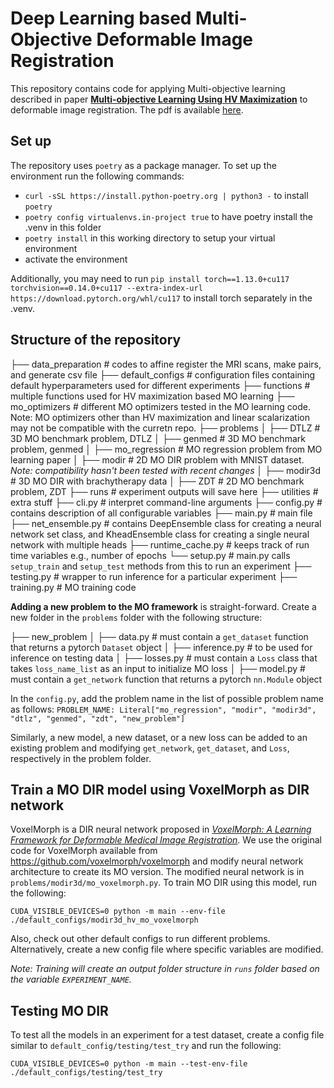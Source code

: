 # Deep Learning based Multi-Objective Deformable Image Registration
This repository contains code for applying Multi-objective learning described in paper [**Multi-objective Learning Using HV Maximization**](https://www.springerprofessional.de/en/multi-objective-learning-using-hv-maximization/24601248) to deformable image registration. The pdf is available [here](https://pure.tudelft.nl/ws/portalfiles/portal/150437476/978_3_031_27250_9_8.pdf). 

## Set up
The repository uses `poetry` as a package manager. To set up the environment run the following commands:

- ``curl -sSL https://install.python-poetry.org | python3 -`` to install `poetry`
- ``poetry config virtualenvs.in-project true`` to have poetry install the .venv in this folder
- ``poetry install`` in this working directory to setup your virtual environment
- activate the environment

Additionally, you may need to run `pip install torch==1.13.0+cu117 torchvision==0.14.0+cu117 --extra-index-url https://download.pytorch.org/whl/cu117` to install torch separately in the .venv.

## Structure of the repository

├── data_preparation    # codes to affine register the MRI scans, make pairs, and generate csv file
├── default_configs    # configuration files containing default hyperparameters used for different experiments
├── functions    # multiple functions used for HV maximization based MO learning
├── mo_optimizers    # different MO optimizers tested in the MO learning code. Note: MO optimizers other than HV maximization and linear scalarization may not be compatible with the curretn repo.
├── problems
│   ├── DTLZ    # 3D MO benchmark problem, DTLZ
│   ├── genmed    # 3D MO benchmark problem, genmed
│   ├── mo_regression    # MO regression problem from MO learning paper
│   ├── modir    # 2D MO DIR problem with MNIST dataset. *Note: compatibility hasn't been tested with recent changes*
│   ├── modir3d    # 3D MO DIR with brachytherapy data
│   ├── ZDT    # 2D MO benchmark problem, ZDT
├── runs    # experiment outputs will save here
├── utilities    # extra stuff
├── cli.py    # interpret command-line arguments
├── config.py    # contains description of all configurable variables
├── main.py    # main file
├── net_ensemble.py    # contains DeepEnsemble class for creating a neural network set class, and KheadEnsemble class for creating a single neural network with multiple heads
├── runtime_cache.py    # keeps track of run time variables e.g., number of epochs
└── setup.py    # main.py calls `setup_train` and `setup_test` methods from this to run an experiment
├── testing.py    # wrapper to run inference for a particular experiment
├── training.py    # MO training code

**Adding a new problem to the MO framework** is straight-forward. Create a new folder in the `problems` folder with the following structure:

├── new_problem
│   ├── data.py    # must contain a `get_dataset` function that returns a pytorch `Dataset` object
│   ├── inference.py    # to be used for inference on testing data
│   ├── losses.py    # must contain a `Loss` class that takes `loss_name_list` as an input to initialize MO loss
│   ├── model.py    # must contain a `get_network` function that returns a pytorch `nn.Module` object


In the `config.py`, add the problem name in the list of possible problem name as follows:
`PROBLEM_NAME: Literal["mo_regression", "modir", "modir3d", "dtlz", "genmed", "zdt", "new_problem"]`

Similarly, a new model, a new dataset, or a new loss can be added to an existing problem and modifying `get_network`, `get_dataset`, and `Loss`, respectively in the problem folder.

## Train a MO DIR model using VoxelMorph as DIR network
VoxelMorph is a DIR neural network proposed in [*VoxelMorph: A Learning Framework for Deformable Medical Image Registration*](https://ieeexplore.ieee.org/abstract/document/8633930). We use the original code for VoxelMorph available from https://github.com/voxelmorph/voxelmorph and modify neural network architecture to create its MO version. The modified neural network is in `problems/modir3d/mo_voxelmorph.py`.
To train MO DIR using this model, run the following:

`CUDA_VISIBLE_DEVICES=0 python -m main --env-file ./default_configs/modir3d_hv_mo_voxelmorph`

Also, check out other default configs to run different problems. Alternatively, create a new config file where specific variables are modified.

*Note: Training will create an output folder structure in `runs` folder based on the variable `EXPERIMENT_NAME`.*

## Testing MO DIR
To test all the models in an experiment for a test dataset, create a config file similar to `default_config/testing/test_try` and run the following:

`CUDA_VISIBLE_DEVICES=0 python -m main --test-env-file ./default_configs/testing/test_try`


